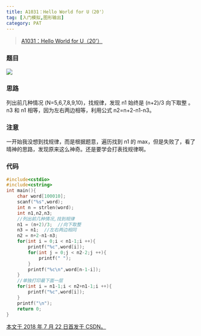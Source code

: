 ```yaml
---
title: A1031：Hello World for U（20'）
tag: [入门模拟,图形输出]
category: PAT
---
```


>[A1031：Hello World for U（20'）](https://pintia.cn/problem-sets/994805342720868352/problems/994805462535356416)

<!--more-->

### 题目

![](PAT\A1031.png)

### 思路

列出前几种情况 (N=5,6,7,8,9,10)，找规律，发现 n1 始终是 (n+2)/3 向下取整 。n3 和 n1 相等，因为左右两边相等，利用公式 n2=n+2-n1-n3。 

### 注意

一开始我没想到找规律，而是根据题意，遍历找到 n1 的 max，但是失败了，看了晴神的思路，发现原来这么神奇。还是要学会打表找规律啊。 

### 代码

```C++
#include<cstdio>
#include<cstring>
int main(){
	char word[100010];
	scanf("%s",word);
	int n = strlen(word);
	int n1,n2,n3;
	//列出前几种情况,找到规律
	n1 = (n+2)/3;  //向下取整
	n3 = n1;  //左右两边相同
	n2 = n+2-n1-n3;
	for(int i = 0;i < n1-1;i ++){
		printf("%c",word[i]);
		for(int j = 0;j < n2-2;j ++){
			printf(" ");
		}
		printf("%c\n",word[n-1-i]);
	}
	//单独打印最下面一层
	for(int i = n1-1;i < n2+n1-1;i ++){
		printf("%c",word[i]);
	}
	printf("\n");
	return 0;
}
```

<u>本文于 2018 年 7 月 22 日首发于 [CSDN](https://blog.csdn.net/wonz5130/article/details/81158900)。</u>	